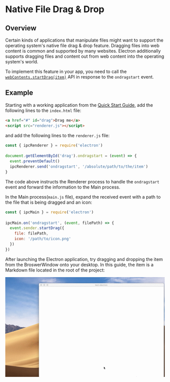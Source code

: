 # Native File Drag & Drop

## Overview

Certain kinds of applications that manipulate files might want to support
the operating system's native file drag & drop feature. Dragging files into
web content is common and supported by many websites. Electron additionally
supports dragging files and content out from web content into the operating
system's world.

To implement this feature in your app, you need to call the
[`webContents.startDrag(item)`](../api/web-contents.md#contentsstartdragitem)
API in response to the `ondragstart` event.

## Example

Starting with a working application from the
[Quick Start Guide](quick-start.md), add the following lines to the
`index.html` file:

```html fiddle='docs/fiddles/features/drag-and-drop'
<a href="#" id="drag">Drag me</a>
<script src="renderer.js"></script>
```

and add the following lines to the `renderer.js` file:

```javascript fiddle='docs/fiddles/features/drag-and-drop'
const { ipcRenderer } = require('electron')

document.getElementById('drag').ondragstart = (event) => {
  event.preventDefault()
  ipcRenderer.send('ondragstart', '/absolute/path/to/the/item')
}
```

The code above instructs the Renderer process to handle the `ondragstart` event
and forward the information to the Main process.

In the Main process(`main.js` file), expand the received event with a path to the file that is
being dragged and an icon:

```javascript fiddle='docs/fiddles/features/drag-and-drop'
const { ipcMain } = require('electron')

ipcMain.on('ondragstart', (event, filePath) => {
  event.sender.startDrag({
    file: filePath,
    icon: '/path/to/icon.png'
  })
})
```

After launching the Electron application, try dragging and dropping
the item from the BroswerWindow onto your desktop. In this guide,
the item is a Markdown file located in the root of the project:

![Drag and drop](../images/drag-and-drop.gif)
